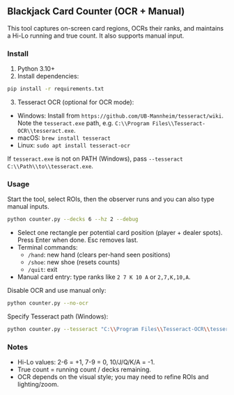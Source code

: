 ## Blackjack Card Counter (OCR + Manual)

This tool captures on-screen card regions, OCRs their ranks, and maintains a Hi-Lo running and true count. It also supports manual input.

### Install

1) Python 3.10+
2) Install dependencies:

```bash
pip install -r requirements.txt
```

3) Tesseract OCR (optional for OCR mode):
- Windows: Install from `https://github.com/UB-Mannheim/tesseract/wiki`. Note the `tesseract.exe` path, e.g. `C:\\Program Files\\Tesseract-OCR\\tesseract.exe`.
- macOS: `brew install tesseract`
- Linux: `sudo apt install tesseract-ocr`

If `tesseract.exe` is not on PATH (Windows), pass `--tesseract C:\\Path\\to\\tesseract.exe`.

### Usage

Start the tool, select ROIs, then the observer runs and you can also type manual inputs.

```bash
python counter.py --decks 6 --hz 2 --debug
```

- Select one rectangle per potential card position (player + dealer spots). Press Enter when done. Esc removes last.
- Terminal commands:
  - `/hand`: new hand (clears per-hand seen positions)
  - `/shoe`: new shoe (resets counts)
  - `/quit`: exit
- Manual card entry: type ranks like `2 7 K 10 A` or `2,7,K,10,A`.

Disable OCR and use manual only:

```bash
python counter.py --no-ocr
```

Specify Tesseract path (Windows):

```bash
python counter.py --tesseract "C:\\Program Files\\Tesseract-OCR\\tesseract.exe"
```

### Notes

- Hi-Lo values: 2-6 = +1, 7-9 = 0, 10/J/Q/K/A = -1.
- True count = running count / decks remaining.
- OCR depends on the visual style; you may need to refine ROIs and lighting/zoom.
